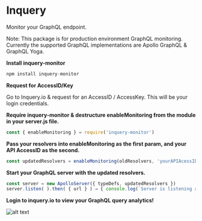 # Inquery

Monitor your GraphQL endpoint.

Note: This package is for production environment GraphQL monitoring. Currently the supported GraphQL implementations are Apollo GraphQL & GraphQL Yoga.



**Install inquery-monitor**

```javascript
npm install inquery-monitor
```

**Request for AccessID/Key**

Go to Inquery.io & request for an AccessID / AccessKey. This will be your login credentials.

**Require inquery-monitor & destructure enableMonitoring from the module in your server.js file.**
```javascript
const { enableMonitoring } = require('inquery-monitor')
```

**Pass your resolvers into enableMonitoring as the first param, and your API AccessID as the second.**
```javascript
const updatedResolvers = enableMonitoring(oldResolvers, 'yourAPIAcessID')
```

**Start your GraphQL server with the updated resolvers.**
```javascript
const server = new ApolloServer({ typeDefs, updatedResolvers })
server.listen( ).then( { url } ) ⇒ { console.log(`Server is listening at { url }` )}) 
```

**Login to inquery.io to view your GraphQL query analytics!**

![alt text]('https://i.ibb.co/cw23G0y/Screen-Shot-2019-09-12-at-4-46-44-PM.png')
